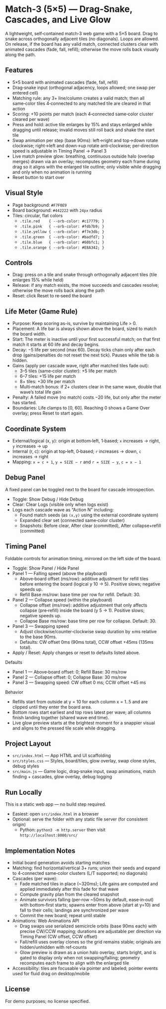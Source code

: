 # Match‑3 (5×5) — Drag‑Snake, Cascades, and Live Glow

A lightweight, self‑contained match‑3 web game with a 5×5 board. Drag to snake across orthogonally adjacent tiles (no diagonals). Loops are allowed. On release, if the board has any valid match, connected clusters clear with animated cascades (fade, fall, refill); otherwise the move rolls back visually along the path.

## Features
- 5×5 board with animated cascades (fade, fall, refill)
- Drag‑snake input (orthogonal adjacency, loops allowed; one swap per entered cell)
- Matching rule: any 3+ line/column creates a valid match; then all same‑color tiles 4‑connected to any matched tile are cleared in that action
- Scoring: +10 points per match (each 4‑connected same‑color cluster cleared per wave)
- Press and hold: active tile enlarges by 15% and stays enlarged while dragging until release; invalid moves still roll back and shake the start tile
- Swap animation per step (base 90ms): left→right and top→down rotate clockwise; right→left and down→up rotate anti‑clockwise; per‑direction speed is adjustable in Timing Panel → Panel 3
- Live match preview glow: breathing, continuous outside halo (overlap merges) drawn via an overlay; recomputes geometry each frame during drag so it aligns with the enlarged tile outline; only visible while dragging and only when no animation is running
- Reset button to start over

## Visual Style
- Page background: `#F7F0E9`
- Board background: `#442222` with `24px` radius
- Tiles: circular, flat colors
  - `.tile.red    { --orb-color: #c17779; }`
  - `.tile.pink   { --orb-color: #fdb7b9; }`
  - `.tile.yellow { --orb-color: #f7e3db; }`
  - `.tile.green  { --orb-color: #badfd7; }`
  - `.tile.blue   { --orb-color: #60bfc1; }`
  - `.tile.orange { --orb-color: #E8A342; }`

## Controls
- Drag: press on a tile and snake through orthogonally adjacent tiles (tile enlarges 15% while held)
- Release: if any match exists, the move succeeds and cascades resolve; otherwise the move rolls back along the path
- Reset: click Reset to re‑seed the board

## Life Meter (Game Rule)
- Purpose: Keep scoring as-is, survive by maintaining Life > 0.
- Placement: A life bar is always shown above the board, sized to match the board width.
- Start: The meter is inactive until your first successful match; on that first match it starts at 60 life and decay begins.
- Decay: −5 life per second (max 60). Decay ticks chain only after each drop (gains/penalties do not reset the next tick). Pauses while the tab is hidden.
- Gains (apply per cascade wave, right after matched tiles fade out):
  - 3–5 tiles (same‑color cluster): +5 life per match
  - 6–7 tiles: +15 life per match
  - 8+ tiles: +30 life per match
  - Multi‑match bonus: if 2+ clusters clear in the same wave, double that wave’s total life gain
- Penalty: A failed move (no match) costs −20 life, but only after the meter has started.
- Boundaries: Life clamps to [0, 60]. Reaching 0 shows a Game Over overlay; press Reset to start again.

## Coordinate System
- External/logical (x, y): origin at bottom‑left, 1‑based; `x` increases → right, `y` increases → up
- Internal (r, c): origin at top‑left, 0‑based; `r` increases → down, `c` increases → right
- Mapping: `x = c + 1`, `y = SIZE − r` and `r = SIZE − y`, `c = x − 1`

## Debug Panel
A fixed panel can be toggled next to the board for cascade introspection.
- Toggle: Show Debug / Hide Debug
- Clear: Clear Logs (visible only when logs exist)
- Logs each cascade wave as “Action N” including:
  - Found match seeds (as `(x,y)` using the external coordinate system)
  - Expanded clear set (connected same‑color cluster)
  - Snapshots: Before clear, After clear (committed), After collapse+refill (committed)

## Timing Panel
Foldable controls for animation timing, mirrored on the left side of the board.
- Toggle: Show Panel / Hide Panel
- Panel 1 — Falling speed (above the playboard)
  - Above‑board offset (ms/row): additive adjustment for refill tiles before entering the board (logical y 10 → 5). Positive slows; negative speeds up.
  - Refill Base ms/row: base time per row for refill. Default: 30.
- Panel 2 — Collapse speed (within the playboard)
  - Collapse offset (ms/row): additive adjustment that only affects collapse (pre‑refill) inside the board (y 5 → 1). Positive slows; negative speeds up.
  - Collapse Base ms/row: base time per row for collapse. Default: 30.
- Panel 3 — Swapping speed
  - Adjust clockwise/counter‑clockwise swap duration by ±ms relative to the base 90ms.
  - Defaults: CW offset 0ms (90ms total), CCW offset +45ms (135ms total).
- Apply / Reset: Apply changes or reset to defaults listed above.

Defaults
- Panel 1 — Above‑board offset: 0; Refill Base: 30 ms/row
- Panel 2 — Collapse offset: 0; Collapse Base: 30 ms/row
- Panel 3 — Swapping speed: CW offset 0 ms; CCW offset +45 ms

Behavior
- Refills start from outside at y = 10 for each column x = 1..5 and are clipped until they enter the board area.
- Bottom rows start earliest and top rows latest per wave; all columns finish landing together (shared wave end time).
- Live glow preview starts at the brightest moment for a snappier visual and aligns to the pressed tile scale while dragging.

## Project Layout
- `src/index.html` — App HTML and UI scaffolding
- `src/styles.css` — Styles, board/tiles, glow overlay, swap clone styles, debug styles
- `src/main.js` — Game logic, drag‑snake input, swap animations, match finding + cascades, glow overlay, debug logging

## Run Locally
This is a static web app — no build step required.
- Easiest: open `src/index.html` in a browser
- Optional: serve the folder with any static file server (for consistent origin)
  - Python: `python3 -m http.server` then visit `http://localhost:8000/src/`

## Implementation Notes
- Initial board generation avoids starting matches
- Matching: find horizontal/vertical 3+ runs; union their seeds and expand to 4‑connected same‑color clusters (L/T supported; no diagonals)
- Cascades (per wave):
  - Fade matched tiles in place (~320ms); Life gains are computed and applied immediately after this fade for that wave
  - Compute gravity plan from the cleared snapshot
  - Animate survivors falling (per‑row ~50ms by default, ease‑in‑out) with bottom‑first starts; spawns enter from above (start at y=10) and fall to their cells; landings are synchronized per wave
  - Commit the new board; repeat until stable
- Animations: Web Animations API
  - Drag swaps use serialized semicircle orbits (base 90ms each) with precise CW/CCW mapping; durations are adjustable per direction via Timing Panel (CW offset, CCW offset)
  - Fall/refill uses overlay clones so the grid remains stable; originals are hidden/unhidden with ref‑counts
  - Glow preview is drawn as a union halo overlay, starts bright, and is gated to display only when not swapping/falling; geometry recomputes each frame to align with the enlarged tile
- Accessibility: tiles are focusable via pointer and labeled; pointer events used for fluid drag on desktop/mobile

## License
For demo purposes; no license specified.
